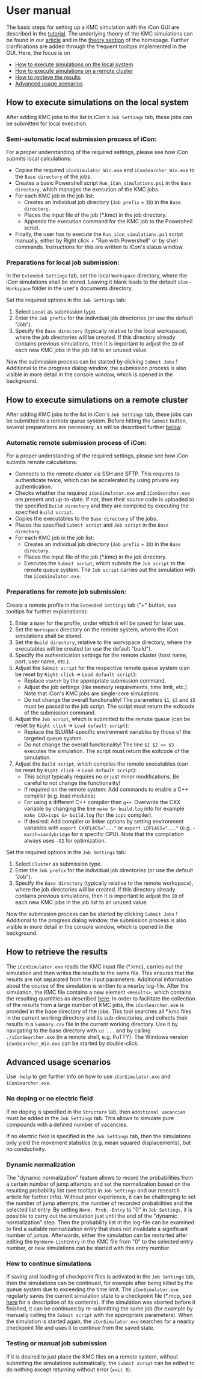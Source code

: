 # User manual

The basic steps for setting up a KMC simulation with the iCon GUI are described in the [tutorial](https://www.icon.pc.rwth-aachen.de/tutorial.html). The underlying theory of the KMC simulations can be found in our [article](https://doi.org/10.1016/j.matchemphys.2020.123767) and in the [theory section](https://www.icon.pc.rwth-aachen.de/theory.html) of the homepage. Further clarifications are added through the frequent tooltips implemented in the GUI. Here, the focus is on
- [How to execute simulations on the local system](#how-to-execute-simulations-on-the-local-system)
- [How to execute simulations on a remote cluster](#how-to-execute-simulations-on-a-remote-cluster)
- [How to retrieve the results](#how-to-retrieve-the-results)
- [Advanced usage scenarios](#advanced-usage-scenarios)

## How to execute simulations on the local system
After adding KMC jobs to the list in iCon's `Job Settings` tab, these jobs can be submitted for local execution. 

### Semi-automatic local submission process of iCon:
For a proper understanding of the required settings, please see how iCon submits local calculations:
- Copies the required `iConSimulator_Win.exe` and `iConSearcher_Win.exe` to the `Base directory` of the jobs.
- Creates a basic Powershell script `Run_iCon_simulations.ps1` in the `Base directory`, which manages the execution of the KMC jobs.
- For each KMC job in the job list:
	- Creates an individual job directory (`Job prefix` + `ID`) in the `Base directory`.
	- Places the input file of the job (*.kmc) in the job directory.
	- Appends the execution command for the KMC job to the Powershell script.
- Finally, the user has to execute the `Run_iCon_simulations.ps1` script manually, either by Right click + "Run with Powershell" or by shell commands. Instructions for this are written to iCon's status window.

### Preparations for local job submission:
In the `Extended Settings` tab, set the local `Workspace` directory, where the iCon simulations shall be stored. Leaving it blank leads to the default `iCon-Workspace` folder in the user's documents directory.

Set the required options in the `Job Settings` tab:
1. Select `Local` as submission type.
2. Enter the `Job prefix` for the individual job directories (or use the default "Job").
3. Specify the `Base directory` (typically relative to the local workspace), where the job directories will be created. If this directory already contains previous simulations, then it is important to adjust the `ID` of each new KMC jobs in the job list to an unused value.

Now the submission process can be started by clicking `Submit Jobs` ! Additional to the progress dialog window, the submission process is also visible in more detail in the console window, which is opened in the background.

## How to execute simulations on a remote cluster
After adding KMC jobs to the list in iCon's `Job Settings` tab, these jobs can be submitted to a remote queue system. Before hitting the `Submit` button, several preparations are necessary, as will be described further [below](#preparations-for-remote-job-submission). 

### Automatic remote submission process of iCon:  
For a proper understanding of the required settings, please see how iCon submits remote calculations:
- Connects to the remote cluster via SSH and SFTP. This requires to authenticate twice, which can be accelerated by using private key authentication.
- Checks whether the required `iConSimulator.exe` and `iConSearcher.exe` are present and up-to-date. If not, then their source code is uploaded to the specified `Build directory` and they are compiled by executing the specified `Build script`.
- Copies the executables to the `Base directory` of the jobs.
- Places the specified `Submit script` and `Job script` in the `Base directory`.
- For each KMC job in the job list:
	- Creates an individual job directory (`Job prefix` + `ID`) in the `Base directory`.
	- Places the input file of the job (*.kmc) in the job directory.
	- Executes the `Submit script`, which submits the `Job script` to the remote queue system. The `Job script` carries out the simulation with the `iConSimulator.exe`.

### Preparations for remote job submission:
Create a remote profile in the `Extended Settings` tab ("+" button, see tooltips for further explanations):
1. Enter a `Name` for the profile, under which it will be saved for later use.
2. Set the `Workspace` directory on the remote system, where the iCon simulations shall be stored.
3. Set the `Build directory`, relative to the workspace directory, where the executables will be created (or use the default "build").
4. Specify the authentication settings for the remote cluster (host name, port, user name, etc.).
5. Adjust the `Submit script` for the respective remote queue system (can be reset by `Right click` -> `Load default script`):
	- Replace `sbatch` by the appropriate submission command.
	- Adjust the job settings (like memory requirements, time limit, etc.). Note that iCon's KMC jobs are single-core simulations.
	- Do not change the overall functionality! The parameters `$1`, `$2` and `$5` must be passed to the job script. The script must return the exitcode of the submission command.
6. Adjust the `Job script`, which is submitted to the remote queue (can be reset by `Right click` -> `Load default script`):
	- Replace the SLURM-specific environment variables by those of the targeted queue system.
	- Do not change the overall functionality! The line `$1 $2 >> $3` executes the simulation. The script must return the exitcode of the simulation.
7. Adjust the `Build script`, which compiles the remote executables (can be reset by `Right click` -> `Load default script`):
	- This script typically requires no or just minor modifications. Be careful to not change the functionality!
	- If required on the remote system: Add commands to enable a C++ compiler (e.g. load modules).
	- For using a different C++ compiler than `g++`: Overwrite the CXX variable by changing the line `make &> build.log` into for example `make CXX=icpc &> build.log` (for the `icpc` compiler).
	- If desired: Add compiler or linker options by setting environment variables with `export CXXFLAGS="..."` or `export LDFLAGS="..."` (e.g. `-march=sandybridge` for a specific CPU). Note that the compilation always uses `-O2` for optimization.

Set the required options in the `Job Settings` tab:
1. Select `Cluster` as submission type.
2. Enter the `Job prefix` for the individual job directories (or use the default "Job").
3. Specify the `Base directory` (typically relative to the remote workspace), where the job directories will be created. If this directory already contains previous simulations, then it is important to adjust the `ID` of each new KMC jobs in the job list to an unused value.

Now the submission process can be started by clicking `Submit Jobs` ! Additional to the progress dialog window, the submission process is also visible in more detail in the console window, which is opened in the background.

## How to retrieve the results
The `iConSimulator.exe` reads the KMC input file (*.kmc), carries out the simulation and then writes the results to the same file.
This ensures that the results are not separated from the input parameters.
Additional information about the course of the simulation is written to a nearby log-file.
After the simulation, the KMC file contains a new element `<Results>`, which contains the resulting quantities as described [here](FILE_SPEC.md).
In order to facilitate the collection of the results from a large number of KMC jobs, the `iConSearcher.exe` is provided in the base directory of the jobs.
This tool searches all *.kmc files in the current working directory and its sub-directories, and collects their results in a `Summary.csv` file in the current working directory.
Use it by navigating to the base directory with `cd ...` and by calling `./iConSearcher.exe` (in a remote shell, e.g. PuTTY).
The Windows version `iConSearcher_Win.exe` can be started by double-click.

## Advanced usage scenarios
Use `-help` to get further info on how to use `iConSimulator.exe` and `iConSearcher.exe`.

### No doping or no electric field
If no doping is specified in the `Structure` tab, then `Additional vacancies` must be added in the `Job Settings` tab.
This allows to simulate pure compounds with a defined number of vacancies.

If no electric field is specified in the `Job Settings` tab, then the simulations only yield the movement statistics (e.g. mean squared displacements), but no conductivity.

### Dynamic normalization
The "dynamic normalization" feature allows to record the probabilities from a certain number of jump attempts and set the normalization based on the resulting probability list (see tooltips in `Job Settings` and our research article for further info).
Without prior experience, it can be challenging to set the number of jump attempts, the number of recorded probabilities and the selected list entry.
By setting `Norm. Prob.-Entry` to "0" in `Job Settings`, it is possible to carry out the simulation just until the end of the "dynamic normalization" step.
Then the probability list in the log-file can be examined to find a suitable normalization entry that does not invalidate a significant number of jumps.
Afterwards, either the simulation can be restarted after editing the `DynNorm-ListEntry` in the KMC file from "0" to the selected entry number, or new simulations can be started with this entry number.

### How to continue simulations
If saving and loading of checkpoint files is activated in the `Job Settings` tab, then the simulations can be continued, for example after being killed by the queue system due to exceeding the time limit.
The `iConSimulator.exe` regularly saves the current simulation state to a checkpoint file (*.mcp, see [here](FILE_SPEC.md) for a description of its contents).
If the simulation was aborted before it finished, it can be continued by re-submitting the same job (for example by manually calling the `Submit script` with the appropriate parameters).
When the simulation is started again, the `iConSimulator.exe` searches for a nearby checkpoint file and uses it to continue from the saved state.

### Testing or manual job submission
If it is desired to just place the KMC files on a remote system, without submitting the simulations automatically, the `Submit script` can be edited to do nothing except returning without error (`exit 0`).
